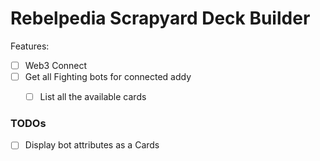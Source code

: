 Rebelpedia Scrapyard Deck Builder
================================

Features:
- [ ] Web3 Connect
- [ ] Get all Fighting bots for connected addy
  - [ ] List all the available cards


### TODOs

- [ ] Display bot attributes as a Cards
